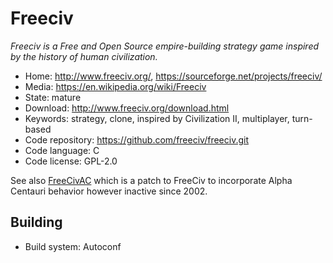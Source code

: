 # Freeciv

_Freeciv is a Free and Open Source empire-building strategy game inspired by the history of human civilization._

- Home: http://www.freeciv.org/, https://sourceforge.net/projects/freeciv/
- Media: https://en.wikipedia.org/wiki/Freeciv
- State: mature
- Download: http://www.freeciv.org/download.html
- Keywords: strategy, clone, inspired by Civilization II, multiplayer, turn-based
- Code repository: https://github.com/freeciv/freeciv.git
- Code language: C
- Code license: GPL-2.0

See also [FreeCivAC](http://freecivac.sourceforge.net/) which is a patch to FreeCiv to incorporate Alpha Centauri behavior
however inactive since 2002.

## Building

- Build system: Autoconf

